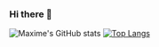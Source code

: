 ### Hi there 👋

![Maxime's GitHub stats](https://github-readme-stats.vercel.app/api?username=MaximeGenevier&count_private=true)
[![Top Langs](https://github-readme-stats.vercel.app/api/top-langs/?username=MaximeGenevier&theme=radical&&count_private=true)](https://github.com/anuraghazra/github-readme-stats)

<!--
**MaximeGenevier/MaximeGenevier** is a ✨ _special_ ✨ repository because its `README.md` (this file) appears on your GitHub profile.

Here are some ideas to get you started:

- 🔭 I’m currently working on ...
- 🌱 I’m currently learning ...
- 👯 I’m looking to collaborate on ...
- 🤔 I’m looking for help with ...
- 💬 Ask me about ...
- 📫 How to reach me: ...
- 😄 Pronouns: ...
- ⚡ Fun fact: ...
-->
